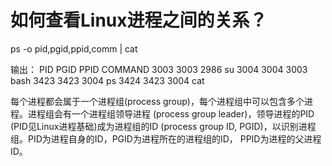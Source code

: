 # 如何查看Linux进程之间的关系？

ps -o pid,pgid,ppid,comm | cat

输出：
  PID  PGID  PPID COMMAND
 3003  3003  2986 su
 3004  3004  3003 bash
 3423  3423  3004 ps
 3424  3423  3004 cat

每个进程都会属于一个进程组(process group)，每个进程组中可以包含多个进程。进程组会有一个进程组领导进程 (process group leader)，领导进程的PID (PID见Linux进程基础)成为进程组的ID (process group ID, PGID)，以识别进程组。PID为进程自身的ID，PGID为进程所在的进程组的ID， PPID为进程的父进程ID。
